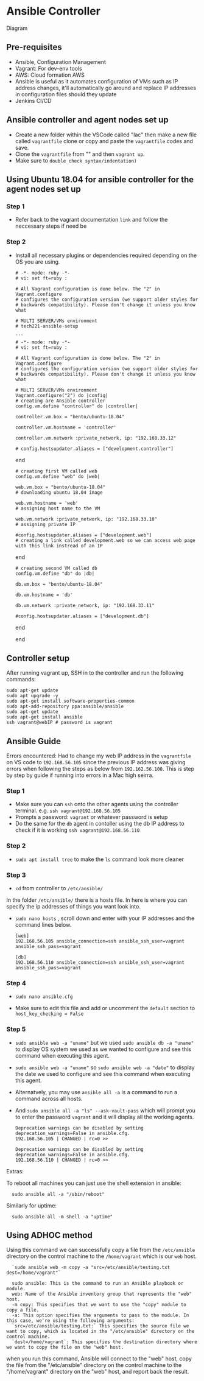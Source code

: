 <h1>Ansible Controller</h1>

Diagram

<h2>Pre-requisites</h2>

- Ansible, Configuration Management 
- Vagrant: For dev-env tools
- AWS: Cloud formation AWS
- Ansible is useful as it automates configuration of VMs such as IP address changes, it'll automatically go around and replace IP addresses in 
configuration files should they update
- Jenkins CI/CD

<h2>Ansible controller and agent nodes set up</h2>

- Create a new folder within the VSCode called "Iac" then make a new file called `vagrantfile` clone or copy and paste the `vagrantfile` codes and save.
- Clone the `vagrantfile` from "" and then `vagrant up`.
- Make sure to `double check syntax/indentation)`

<h2>Using Ubuntu 18.04 for ansible controller for the agent nodes set up </h2>

<h3>Step 1</h3>

- Refer back to the vagrant documentation `link` and follow the neccessary steps if need be

<h3>Step 2</h3>

- Install all necessary plugins or dependencies required depending on the OS you are using. 

      # -*- mode: ruby -*-
      # vi: set ft=ruby :

      # All Vagrant configuration is done below. The "2" in Vagrant.configure
      # configures the configuration version (we support older styles for
      # backwards compatibility). Please don't change it unless you know what

      # MULTI SERVER/VMs environment 
      # tech221-ansible-setup

      ```
      # -*- mode: ruby -*-
      # vi: set ft=ruby :
 
      # All Vagrant configuration is done below. The "2" in Vagrant.configure
      # configures the configuration version (we support older styles for
      # backwards compatibility). Please don't change it unless you know what
 
      # MULTI SERVER/VMs environment 
      Vagrant.configure("2") do |config|
      # creating are Ansible controller
      config.vm.define "controller" do |controller|
     
      controller.vm.box = "bento/ubuntu-18.04"
    
      controller.vm.hostname = 'controller'
    
      controller.vm.network :private_network, ip: "192.168.33.12"
    
      # config.hostsupdater.aliases = ["development.controller"] 
    
    end 
    
      # creating first VM called web  
      config.vm.define "web" do |web|
     
      web.vm.box = "bento/ubuntu-18.04"
      # downloading ubuntu 18.04 image
 
      web.vm.hostname = 'web'
      # assigning host name to the VM
     
      web.vm.network :private_network, ip: "192.168.33.10"
      # assigning private IP
     
      #config.hostsupdater.aliases = ["development.web"]
      # creating a link called development.web so we can access web page with this link instread of an IP   
         
    end
   
      # creating second VM called db
      config.vm.define "db" do |db|
     
      db.vm.box = "bento/ubuntu-18.04"
     
      db.vm.hostname = 'db'
     
      db.vm.network :private_network, ip: "192.168.33.11"
     
      #config.hostsupdater.aliases = ["development.db"] 
     
   end
 
 
   end
   

<h2>Controller setup </h2>

After running vagrant up, SSH in to the controller and run the following commands:

    sudo apt-get update
    sudo apt upgrade -y
    sudo apt-get install software-properties-common
    sudo apt-add-repository ppa:ansible/ansible
    sudo apt-get update
    sudo apt-get install ansible
    ssh vagrant@webIP # password is vagrant
    
<h2>Ansible Guide</h2>

Errors encountered: Had to change my web IP address in the `vagrantfile` on VS code to `192.168.56.105` since the previous IP address was giving errors when following the steps as below from `192.162.56.100`.
This is step by step by guide if running into errors in a Mac high seirra. 

<h3>Step 1</h3>

- Make sure you can `ssh` onto the other agents using the controller terminal. e.g. `ssh vagrant@192.168.56.105`
- Prompts a password: `vagrant` or whatever password is setup 
- Do the same for the `db` agent in contoller using the db IP address to check if it is working `ssh vagrant@192.168.56.110`

<h3>Step 2</h3>

- `sudo apt install tree` to make the `ls` command look more cleaner

<h3>Step 3</h3>

- `cd` from controller to `/etc/ansible/`

In the folder `/etc/ansible/` there is a hosts file. In here is where you can specify the ip addresses of things you want look into.

- `sudo nano hosts` , scroll down and enter with your IP addresses and the command lines below.


      [web]
      192.168.56.105 ansible_connection=ssh ansible_ssh_user=vagrant ansible_ssh_pass=vagrant

      [db]
      192.168.56.110 ansible_connection=ssh ansible_ssh_user=vagrant ansible_ssh_pass=vagrant
      
<h3>Step 4</h3>

- `sudo nano ansible.cfg`

- Make sure to edit this file and add or uncomment the `default` section to `host_key_checking = False` 

<h3>Step 5</h3>

- `sudo ansible web -a "uname"` but we used `sudo ansible db -a "uname"` to display OS system we used as we wanted to configure and see this command when executing this agent. 
- `sudo ansible web -a "uname"` so `sudo ansible web -a "date"` to display the date we used to configure and see this command when executing this agent.
- Alternatvely, you may use `ansible all -a` is a command to run a command across all hosts.
- And `sudo ansible all -a "ls" --ask-vault-pass` which will prompt you to enter the password `vagrant` and it will display all the working agents. 

      Deprecation warnings can be disabled by setting deprecation_warnings=False in ansible.cfg.
      192.168.56.105 | CHANGED | rc=0 >>

      Deprecation warnings can be disabled by setting deprecation_warnings=False in ansible.cfg.
      192.168.56.110 | CHANGED | rc=0 >>

Extras:

To reboot all machines you can just use the shell extension in ansible:

      sudo ansible all -a "/sbin/reboot"
      
Similarly for uptime:

      sudo ansible all -m shell -a "uptime"
      
<h2>Using ADHOC method</h2>

Using this command we can successfully copy a file from the `/etc/ansible` directory on the control machine to the `/home/vagrant` which is our `web` host.

      `sudo ansible web -m copy -a "src=/etc/ansible/testing.txt dest=/home/vagrant"` 

      sudo ansible: This is the command to run an Ansible playbook or module.
      web: Name of the Ansible inventory group that represents the "web" host.
      -m copy: This specifies that we want to use the "copy" module to copy a file.
      -a: This option specifies the arguments to pass to the module. In this case, we're using the following arguments:
      `src=/etc/ansible/testing.txt:` This specifies the source file we want to copy, which is located in the "/etc/ansible" directory on the control machine.
      `dest=/home/vagrant`: This specifies the destination directory where we want to copy the file on the "web" host.

when you run this command, Ansible will connect to the "web" host, copy the file from the "/etc/ansible" directory on the control machine to the "/home/vagrant" directory on the "web" host, and report back the result.
    
    
